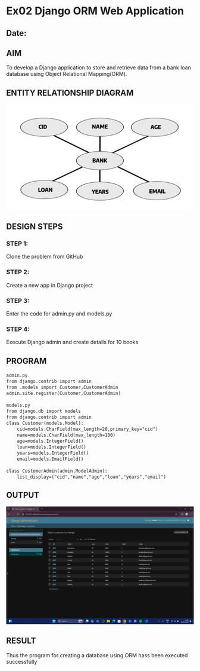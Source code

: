 # Ex02 Django ORM Web Application
## Date: 

## AIM
To develop a Django application to store and retrieve data from a bank loan database using Object Relational Mapping(ORM).

## ENTITY RELATIONSHIP DIAGRAM

![alt text](<New Project.png>)

## DESIGN STEPS

### STEP 1:
Clone the problem from GitHub

### STEP 2:
Create a new app in Django project

### STEP 3:
Enter the code for admin.py and models.py

### STEP 4:
Execute Django admin and create details for 10 books

## PROGRAM
```
admin.py
from django.contrib import admin
from .models import Customer,CustomerAdmin
admin.site.register(Customer,CustomerAdmin)

models.py
from django.db import models
from django.contrib import admin
class Customer(models.Model):
	cid=models.CharField(max_length=20,primary_key="cid")
	name=models.CharField(max_length=100)
	age=models.IntegerField()
	loan=models.IntegerField()
	years=models.IntegerField()
	email=models.EmailField()

class CustomerAdmin(admin.ModelAdmin):
	list_display=("cid","name","age","loan","years","email")

```


## OUTPUT
![alt text](<Screenshot (23).png>)


## RESULT
Thus the program for creating a database using ORM hass been executed successfully
